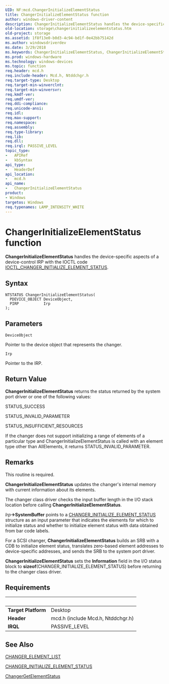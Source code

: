 ```yaml
---
UID: NF:mcd.ChangerInitializeElementStatus
title: ChangerInitializeElementStatus function
author: windows-driver-content
description: ChangerInitializeElementStatus handles the device-specific aspects of a device-control IRP with the IOCTL code IOCTL_CHANGER_INITIALIZE_ELEMENT_STATUS.
old-location: storage\changerinitializeelementstatus.htm
old-project: storage
ms.assetid: 1f8f13e0-b0d3-4c94-bd1f-0e42bb75142d
ms.author: windowsdriverdev
ms.date: 3/29/2018
ms.keywords: ChangerInitializeElementStatus, ChangerInitializeElementStatus function [Storage Devices], chgrmini_2aa82220-731a-49b0-b3e5-1db93f8e6dc0.xml, mcd/ChangerInitializeElementStatus, storage.changerinitializeelementstatus
ms.prod: windows-hardware
ms.technology: windows-devices
ms.topic: function
req.header: mcd.h
req.include-header: Mcd.h, Ntddchgr.h
req.target-type: Desktop
req.target-min-winverclnt: 
req.target-min-winversvr: 
req.kmdf-ver: 
req.umdf-ver: 
req.ddi-compliance: 
req.unicode-ansi: 
req.idl: 
req.max-support: 
req.namespace: 
req.assembly: 
req.type-library: 
req.lib: 
req.dll: 
req.irql: PASSIVE_LEVEL
topic_type:
-	APIRef
-	kbSyntax
api_type:
-	HeaderDef
api_location:
-	mcd.h
api_name:
-	ChangerInitializeElementStatus
product:
- Windows
targetos: Windows
req.typenames: LAMP_INTENSITY_WHITE
---
```



# ChangerInitializeElementStatus function
<b>ChangerInitializeElementStatus</b> handles the device-specific aspects of a device-control IRP with the IOCTL code <a href="https://msdn.microsoft.com/library/windows/hardware/ff559409">IOCTL_CHANGER_INITIALIZE_ELEMENT_STATUS</a>.

## Syntax

```
NTSTATUS ChangerInitializeElementStatus(
  PDEVICE_OBJECT DeviceObject,
  PIRP           Irp
);
```

## Parameters

`DeviceObject`

Pointer to the device object that represents the changer.

`Irp`

Pointer to the IRP.


## Return Value

<b>ChangerInitializeElementStatus</b> returns the status returned by the system port driver or one of the following values:
      

STATUS_SUCCESS

STATUS_INVALID_PARAMETER

STATUS_INSUFFICIENT_RESOURCES

If the changer does not support initializing a range of elements of a particular type and ChangerInitializeElementStatus is called with an element type other than AllElements, it returns STATUS_INVALID_PARAMETER.

## Remarks

This routine is required.

<b>ChangerInitializeElementStatus</b> updates the changer's internal memory with current information about its elements.

The changer class driver checks the input buffer length in the I/O stack location before calling <b>ChangerInitializeElementStatus</b>.

<i>Irp</i><b>-&gt;SystemBuffer</b> points to a <a href="https://msdn.microsoft.com/library/windows/hardware/ff551468">CHANGER_INITIALIZE_ELEMENT_STATUS</a> structure as an input parameter that indicates the elements for which to initialize status and whether to initialize element status with data obtained from bar code labels. 

For a SCSI changer, <b>ChangerInitializeElementStatus</b> builds an SRB with a CDB to initialize element status, translates zero-based element addresses to device-specific addresses, and sends the SRB to the system port driver. 

<b>ChangerInitializeElementStatus</b> sets the <b>Information</b> field in the I/O status block to <b>sizeof</b>(CHANGER_INITIALIZE_ELEMENT_STATUS) before returning to the changer class driver.

## Requirements
| &nbsp; | &nbsp; |
| ---- |:---- |
| **Target Platform** | Desktop |
| **Header** | mcd.h (include Mcd.h, Ntddchgr.h) |
| **IRQL** | PASSIVE_LEVEL |

## See Also

<a href="https://msdn.microsoft.com/library/windows/hardware/ff551459">CHANGER_ELEMENT_LIST</a>



<a href="https://msdn.microsoft.com/library/windows/hardware/ff551468">CHANGER_INITIALIZE_ELEMENT_STATUS</a>



<a href="https://msdn.microsoft.com/library/windows/hardware/ff551424">ChangerGetElementStatus</a>